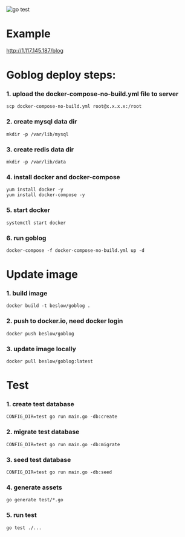 ![go test](https://github.com/beslow/goblog/actions/workflows/go-test.yml/badge.svg)

# Example
http://1.117.145.187/blog
# Goblog deploy steps:
### 1. upload the docker-compose-no-build.yml file to server
`scp docker-compose-no-build.yml root@x.x.x.x:/root`
### 2. create mysql data dir
`mkdir -p /var/lib/mysql`
### 3. create redis data dir
`mkdir -p /var/lib/data`
### 4. install docker and docker-compose
```
yum install docker -y
yum install docker-compose -y
```
### 5. start docker
`systemctl start docker`
### 6. run goblog
`docker-compose -f docker-compose-no-build.yml up -d`

# Update image
### 1. build image
`docker build -t beslow/goblog .`
### 2. push to docker.io, need docker login
`docker push beslow/goblog`
### 3. update image locally
`docker pull beslow/goblog:latest`

# Test
### 1. create test database
`CONFIG_DIR=test go run main.go -db:create`
### 2. migrate test database
`CONFIG_DIR=test go run main.go -db:migrate`
### 3. seed test database
`CONFIG_DIR=test go run main.go -db:seed`
### 4. generate assets
`go generate test/*.go`
### 5. run test
`go test ./...`